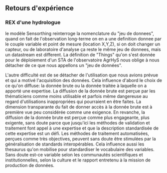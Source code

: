 ## Retours d'expérience
### REX d'une hydrologue

le modèle Sensorthing reinterroge la nomenclature du "jeu de donnees", quand on fait de l'observation long-terme on en a une definition donnee par le couple variable et point de mesure (location X,Y,Z), si on doit changer un capteur, ou de laboratoire d'analyse ça reste le même jeu de donnees, mais un datastream est different. La définition de "Things" qu'on s'est donnée pour le déploiement d'un STA de l'observatoire AgrHyS nous oblige à nous détacher de ce que nous appellons un "jeu de données". 

L'autre difficulté est de se détacher de l'utilisation que nous avions prévue et qui a motivé l'acquisition des données. Cela influence d'abord le choix de ce qu'on diffuse: la donnée brute ou la donnée traitée à laquelle on a apporté une expertise. La diffusion de la donnée brute est perçue par les thématiciens comme moins utilisable et parfois même dangereuse au regard d'utilisations inappropriées qui pourraient en être faites. La dimension transparante du fait de donner accès à la donnée brute est à première vue peu considérée comme une exigence. En revanche, la diffusion de la donnée brute est perçue comme plus engageante, plus exigente, sans doute parce que jusqu'ici les méthodes de validation et traitement font appel à une expertise et que la description standardisée de cette expertise est un défi. Les méthodes de traitement automatisées, perçues comme très objectives, peuvent sans doute être stimulées par la généralisation de standards interopérables. Cela influence aussi les thesaurus qu'on mobilise pour standardiser le vocabulaire des variables. Sans doute est-ce variable selon les communautés scientifiques et institutionnelles, selon la culture et le rapport entretenu à la mission de production de données. 

